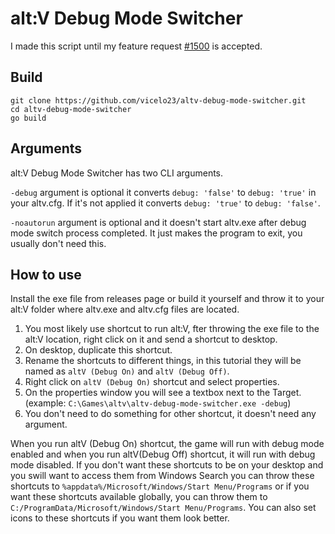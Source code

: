 # alt:V Debug Mode Switcher
I made this script until my feature request [#1500](https://github.com/altmp/altv-issues/issues/1500) is accepted.

## Build
```
git clone https://github.com/vicelo23/altv-debug-mode-switcher.git
cd altv-debug-mode-switcher
go build
```

## Arguments

alt:V Debug Mode Switcher has two CLI arguments.

`-debug` argument is optional it converts `debug: 'false'` to `debug: 'true'` in your altv.cfg. If it's not applied it converts `debug: 'true'` to `debug: 'false'`.

`-noautorun` argument is optional and it doesn't start altv.exe after debug mode switch process completed. It just makes the program to exit, you usually don't need this.

## How to use
Install the exe file from releases page or build it yourself and throw it to your alt:V folder where altv.exe and altv.cfg files are located.



1. You most likely use shortcut to run alt:V, fter throwing the exe file to the alt:V location, right click on it and send a shortcut to desktop.
2. On desktop, duplicate this shortcut.
3. Rename the shortcuts to different things, in this tutorial they will be named as `altV (Debug On)` and `altV (Debug Off)`.
4. Right click on `altV (Debug On)` shortcut and select properties.
5. On the properties window you will see a textbox next to the Target. (example: `C:\Games\altv\altv-debug-mode-switcher.exe -debug`)
6. You don't need to do something for other shortcut, it doesn't need any argument.

When you run altV (Debug On) shortcut, the game will run with debug mode enabled and when you run altV(Debug Off) shortcut, it will run with debug mode disabled. If you don't want these shortcuts to be on your desktop and you swill want to access them from Windows Search you can throw these shortcuts to `%appdata%/Microsoft/Windows/Start Menu/Programs` or if you want these shortcuts available globally, you can throw them to `C:/ProgramData/Microsoft/Windows/Start Menu/Programs`. You can also set icons to these shortcuts if you want them look better.
